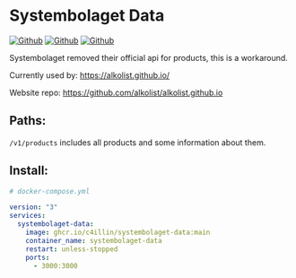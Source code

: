 # Systembolaget Data
[![Github](https://img.shields.io/github/last-commit/C4illin/systembolaget-data?logoColor=white&style=for-the-badge&label=Updated)](https://github.com/C4illin/systembolaget-data/commits/main)
[![Github](https://img.shields.io/github/stars/C4illin/systembolaget-data?logo=github&logoColor=white&style=for-the-badge)](https://github.com/C4illin/systembolaget-data/stargazers/)
[![Github](https://img.shields.io/website?down_color=red&down_message=offline&style=for-the-badge&up_color=limegreen&up_message=online&url=https%3A%2F%2Falkolist.github.io%2F)](https://alkolist.github.io/)



Systembolaget removed their official api for products, this is a workaround.

Currently used by:
https://alkolist.github.io/

Website repo:
https://github.com/alkolist/alkolist.github.io

## Paths:

`/v1/products` includes all products and some information about them.

## Install:

```yml
# docker-compose.yml

version: "3"
services:
  systembolaget-data:
    image: ghcr.io/c4illin/systembolaget-data:main
    container_name: systembolaget-data
    restart: unless-stopped
    ports:
      - 3000:3000
```

